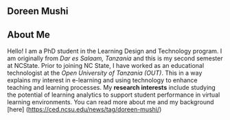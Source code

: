 ## Doreen Mushi

## About Me
Hello! I am a PhD student in the Learning Design and Technology program. I am originally from _Dar es Salaam, Tanzania_ and this is my second semester at NCState. Prior to joining NC State, I have worked as an educational technologist at the _Open University of Tanzania (OUT)_. This in a way explains my interest in e-learning and using technology to enhance teaching and learning processes. 
My **research interests** include studying the potential of learning analytics to support student performance in virtual learning environments. You can read more about me and my background [here] (https://ced.ncsu.edu/news/tag/doreen-mushi/)